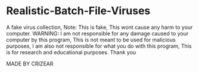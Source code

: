 # Realistic-Batch-File-Viruses
A fake virus collection, Note: This is fake, This wont cause any harm to your computer.
WARNING: I am not responsible for any damage caused to your computer by this program, This is not meant to be used for malicious purposes, I am also not responsible for what you do with this program, This is for research and educational purposes. Thank you

MADE BY CRIZEAR
